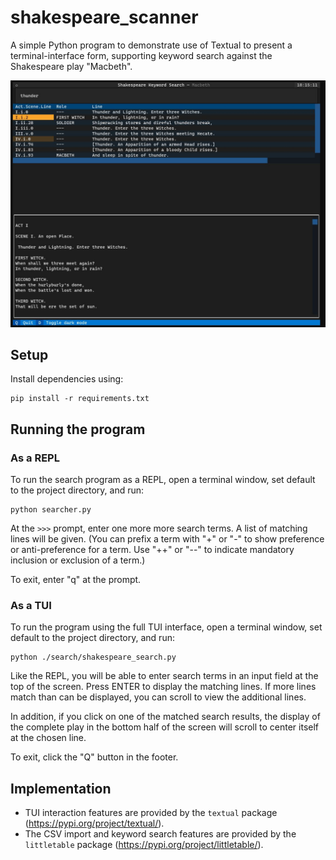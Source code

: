 # shakespeare_scanner

A simple Python program to demonstrate use of Textual to present a terminal-interface form, supporting keyword search against the Shakespeare play "Macbeth".

![Demo screenshot](static/macbeth_search_thunder2.jpg)

## Setup

Install dependencies using:

    pip install -r requirements.txt

## Running the program

### As a REPL

To run the search program as a REPL, open a terminal window, set default to the project directory, and run:

    python searcher.py
    
At the `>>>` prompt, enter one more more search terms. A list of matching lines will be given. (You can prefix a term with "+" or "-" to show preference or 
anti-preference for a term. Use "++" or "--" to indicate mandatory inclusion or exclusion of a term.)

To exit, enter "q" at the prompt.

### As a TUI

To run the program using the full TUI interface, open a terminal window, set default to the project directory, and run:

    python ./search/shakespeare_search.py

Like the REPL, you will be able to enter search terms in an input field at the top of the screen. Press ENTER to display the matching lines. If more lines match
than can be displayed, you can scroll to view the additional lines.

In addition, if you click on one of the matched search results, the display of the complete play in the bottom half of the screen will scroll to center itself at
the chosen line.

To exit, click the "Q" button in the footer.

## Implementation

- TUI interaction features are provided by the `textual` package (https://pypi.org/project/textual/).
- The CSV import and keyword search features are provided by the `littletable` package (https://pypi.org/project/littletable/).
